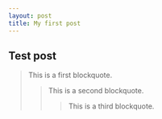 ```yaml
---
layout: post
title: My first post
---
```


## Test post 
> This is a first blockquote.
>> This is a second blockquote.
>>> This is a third blockquote.
